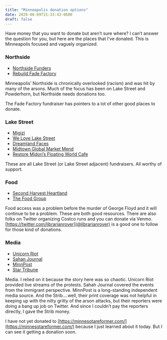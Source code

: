 ```yaml
---
title: "Minneapolis donation options"
date: 2020-06-09T15:33:43-0600
draft: false
---
```


Have money that you want to donate but aren’t sure where? I can’t answer the question for you, but here are the places that I’ve donated. This is Minneapolis focused and vaguely organized.

### Northside

*   [Northside Funders](https://giving.onecause.com/public/02ad4737-2285-4ad2-91c6-95cd66b423bf/fundraisers/c60e5030-69ce-4853-8b11-4727da5054ad/donate)
*   [Rebuild Fade Factory](https://www.gofundme.com/f/rebuild-fade-factory)

Minneapolis’ Northside is chronically overlooked (racism) and was hit by many of the arsons. Much of the focus has been on Lake Street and Powderhorn, but Northside needs donations too.

The Fade Factory fundraiser has pointers to a lot of other good places to donate.

### Lake Street

*   [Migizi](https://www.givemn.org/organization/Migizi-Communications)
*   [We Love Lake Street](https://www.welovelakestreet.com/)
*   [Dreamland Faces](https://www.gofundme.com/f/dreamland-faces)
*   [Midtown Global Market Mend](https://www.gofundme.com/f/midtown-global-market)
*   [Restore Midori’s Floating World Cafe](https://www.gofundme.com/f/restore-midori039s-floating-world-cafe)

These are all Lake Street (or Lake Street adjacent) fundraisers. All worthy of support.

### Food

*   [Second Harvest Heartland](https://www.2harvest.org/)
*   [The Food Group](https://thefoodgroupmn.org/)

Food access was a problem before the murder of George Floyd and it will continue to be a problem. These are both good resources. There are also folks on Twitter organizing Costco runs and you can donate via Venmo. [https://twitter.com/librarianrover](@librarianrover) is a good one to follow for those kind of donations.

### Media

*   [Unicorn Riot](https://unicornriot.ninja/)
*   [Sahan Journal](https://sahanjournal.com/)
*   [MinnPost](https://www.minnpost.com/)
*   [Star Tribune](https://www.startribune.com/)

Media. I relied on it because the story here was so chaotic. Unicorn Riot provided live streams of the protests. Sahah Journal covered the events from the immigrant perspective. MinnPost is a long-standing independent media source. And the Strib….well, their print coverage was not helpful in keeping up with the nitty gritty of the arson attacks, but their reporters were doing a bang up job on Twitter. And since I couldn’t pay the reporters directly, I gave the Strib money.

I have not yet donated to [https://minnesotareformer.com/](https://minnesotareformer.com/) because I just learned about it today. But I can see it getting a donation soon.


